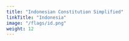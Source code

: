 ```yaml
---
title: "Indonesian Constitution Simplified"
linkTitle: "Indonesia"
image: "/flags/id.png"
weight: 12
---
```

